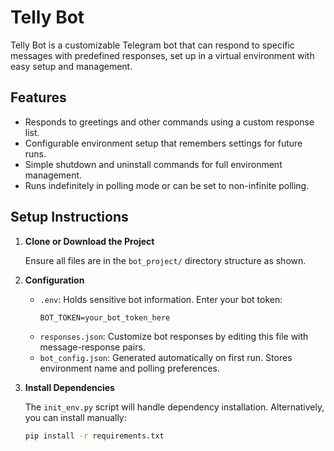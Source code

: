 # Telly Bot

Telly Bot is a customizable Telegram bot that can respond to specific messages with predefined responses, set up in a virtual environment with easy setup and management.

## Features

- Responds to greetings and other commands using a custom response list.
- Configurable environment setup that remembers settings for future runs.
- Simple shutdown and uninstall commands for full environment management.
- Runs indefinitely in polling mode or can be set to non-infinite polling.

## Setup Instructions

1. **Clone or Download the Project**
   
   Ensure all files are in the `bot_project/` directory structure as shown.

2. **Configuration**

   - `.env`: Holds sensitive bot information. Enter your bot token:
     ```plaintext
     BOT_TOKEN=your_bot_token_here
     ```
   - `responses.json`: Customize bot responses by editing this file with message-response pairs.
   - `bot_config.json`: Generated automatically on first run. Stores environment name and polling preferences.

3. **Install Dependencies**

   The `init_env.py` script will handle dependency installation. Alternatively, you can install manually:
   ```bash
   pip install -r requirements.txt
